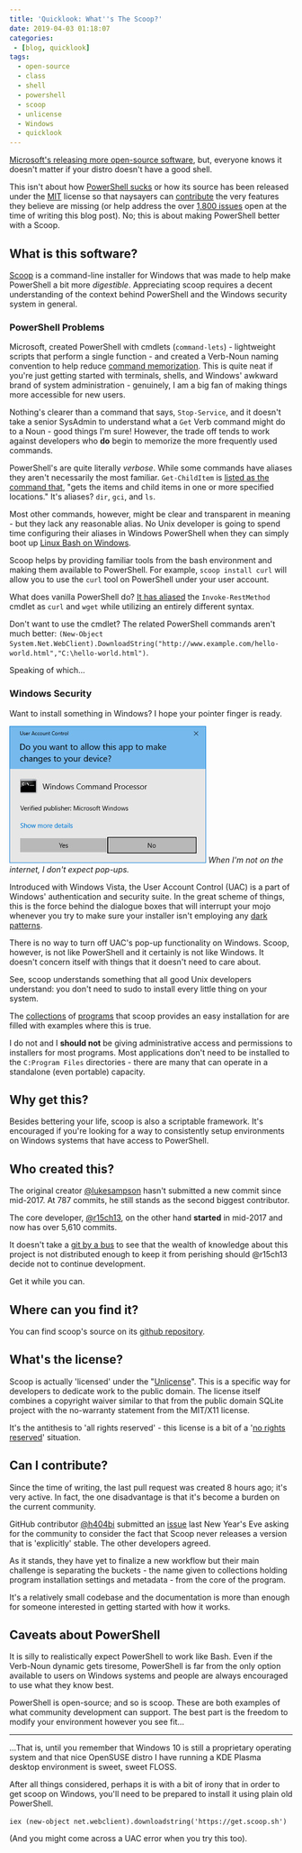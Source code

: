 ```yaml
---
title: 'Quicklook: What''s The Scoop?'
date: 2019-04-03 01:18:07
categories:
 - [blog, quicklook]
tags:
  - open-source
  - class
  - shell
  - powershell
  - scoop
  - unlicense
  - Windows
  - quicklook
---
```


[Microsoft's releasing more open-source software](https://opensource.microsoft.com/), but, everyone knows it doesn't matter if your distro doesn't have a good shell.

<!-- more -->

This isn't about how [PowerShell sucks](https://outsourcedguru.wordpress.com/2016/02/22/why-powershell-sucks-so-badly/comment-page-1/) or how its source has been released under the [MIT](https://github.com/PowerShell/PowerShell/blob/master/LICENSE.txt) license so that naysayers can [contribute](https://github.com/PowerShell/PowerShell/blob/master/.github/CONTRIBUTING.md) the very features they believe are missing (or help address the over [1,800 issues](https://github.com/PowerShell/PowerShell/issues?q=is%3Aissue+is%3Aopen+sort%3Aupdated-desc) open at the time of writing this blog post). No; this is about making PowerShell better with a Scoop.

## What is this software? ##

[Scoop](https://scoop.sh/) is a command-line installer for Windows that was made to help make PowerShell a bit more *digestible*. Appreciating scoop requires a decent understanding of the context behind PowerShell and the Windows security system in general.

### PowerShell Problems ###

Microsoft, created PowerShell with cmdlets (`command-lets`) - lightweight scripts that perform a single function - and created a Verb-Noun naming convention to help reduce [command memorization](https://docs.microsoft.com/en-us/powershell/scripting/learn/learning-powershell-names?view=powershell-6). This is quite neat if you're just getting started with terminals, shells, and Windows' awkward brand of system administration - genuinely, I am a big fan of making things more accessible for new users.

Nothing's clearer than a command that says, `Stop-Service`, and it doesn't take a senior SysAdmin to understand what a `Get` Verb command might do to a Noun - good things I'm sure! However, the trade off tends to work against developers who **do** begin to memorize the more frequently used commands. 

PowerShell's are quite literally *verbose*. While some commands have aliases they aren't necessarily the most familiar. `Get-ChildItem` is [listed as the command that](https://www.pdq.com/powershell/), "gets the items and child items in one or more specified locations." It's aliases? `dir`, `gci`, and `ls`.

Most other commands, however, might be clear and transparent in meaning - but they lack any reasonable alias. No Unix developer is going to spend time configuring their aliases in Windows PowerShell when they can simply boot up [Linux Bash on Windows](https://docs.microsoft.com/en-us/windows/wsl/install-win10).

Scoop helps by providing familiar tools from the bash environment and making them available to PowerShell. For example, `scoop install curl` will allow you to use the `curl` tool on PowerShell under your user account. 

What does vanilla PowerShell do? [It has aliased](https://superuser.com/questions/344927/powershell-equivalent-of-curl#comment995042_591311) the `Invoke-RestMethod` cmdlet as `curl` and `wget` while utilizing an entirely different syntax.

Don't want to use the cmdlet? The related PowerShell commands aren't much better: 
`(New-Object System.Net.WebClient).DownloadString("http://www.example.com/hello-world.html","C:\hello-world.html")`.

Speaking of which...

### Windows Security ###

Want to install something in Windows? I hope your pointer finger is ready.

![Image of a User Access Control dialogue box on a Windows system.](/assets/images/posts/scoop/uac.jpg) 
*When I'm not on the internet, I don't expect pop-ups.*

Introduced with Windows Vista, the User Account Control (UAC) is a part of Windows' authentication and security suite. In the great scheme of things, this is the force behind the dialogue boxes that will interrupt your mojo whenever you try to make sure your installer isn't employing any [dark patterns](https://en.wikipedia.org/wiki/Dark_pattern).

There is no way to turn off UAC's pop-up functionality on Windows. Scoop, however, is not like PowerShell and it certainly is not like Windows. It doesn't concern itself with things that it doesn't need to care about.

See, scoop understands something that all good Unix developers understand: you don't need to sudo to install every little thing on your system.

The [collections](https://github.com/lukesampson/scoop/tree/master/bucket) of [programs](https://github.com/lukesampson/scoop-extras) that scoop provides an easy installation for are filled with examples where this is true. 

I do not and I **should not** be giving administrative access and permissions to installers for most programs. Most applications don't need to be installed to the `C:Program Files` directories - there are many that can operate in a standalone (even portable) capacity.

## Why get this? ##

Besides bettering your life, scoop is also a scriptable framework. It's encouraged if you're looking for a way to consistently setup environments on Windows systems that have access to PowerShell.

## Who created this? ##

The original creator [@lukesampson](https://github.com/lukesampson) hasn't submitted a new commit since mid-2017. At 787 commits, he still stands as the second biggest contributor.

The core developer, [@r15ch13](https://github.com/lukesampson/scoop/commits?author=r15ch13), on the other hand **started** in mid-2017 and now has over 5,610 commits.

It doesn't take a [git by a bus](https://github.com/tomheon/git_by_a_bus) to see that the wealth of knowledge about this project is not distributed enough to keep it from perishing should @r15ch13 decide not to continue development.

Get it while you can.

## Where can you find it? ##

You can find scoop's source on its [github repository](https://github.com/lukesampson/scoop).

## What's the license? ##

Scoop is actually 'licensed' under the "[Unlicense](https://unlicense.org/)". This is a specific way for developers to dedicate work to the public domain. The license itself combines a copyright waiver similar to that from the public domain SQLite project with the no-warranty statement from the MIT/X11 license.

It's the antithesis to 'all rights reserved' - this license is a bit of a '[no rights reserved](https://creativecommons.org/publicdomain/zero/1.0/)' situation.

## Can I contribute? ##

Since the time of writing, the last pull request was created 8 hours ago; it's very active. In fact, the one disadvantage is that it's become a burden on the current community.

GitHub contributor [@h404bi](https://github.com/h404bi) submitted an [issue](https://github.com/lukesampson/scoop/issues/2939) last New Year's Eve asking for the community to consider the fact that Scoop never releases a version that is 'explicitly' stable. The other developers agreed.

As it stands, they have yet to finalize a new workflow but their main challenge is separating the buckets - the name given to collections holding program installation settings and metadata - from the core of the program. 

It's a relatively small codebase and the documentation is more than enough for someone interested in getting started with how it works.

## Caveats about PowerShell ##

It is silly to realistically expect PowerShell to work like Bash. Even if the Verb-Noun dynamic gets tiresome, PowerShell is far from the only option available to users on Windows systems and people are always encouraged to use what they know best.

PowerShell is open-source; and so is scoop. These are both examples of what community development can support. The best part is the freedom to modify your environment however you see fit...

***

...That is, until you remember that Windows 10 is still a proprietary operating system and that nice OpenSUSE distro I have running a KDE Plasma desktop environment is sweet, sweet FLOSS.

After all things considered, perhaps it is with a bit of irony that in order to get scoop on Windows, you'll need to be prepared to install it using plain old PowerShell.

`iex (new-object net.webclient).downloadstring('https://get.scoop.sh')`

(And you might come across a UAC error when you try this too).